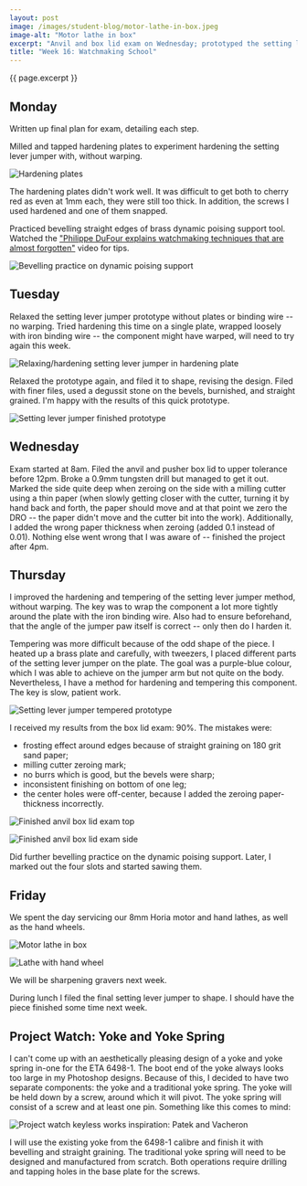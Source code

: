 ```yaml
---
layout: post
image: /images/student-blog/motor-lathe-in-box.jpeg
image-alt: "Motor lathe in box"
excerpt: "Anvil and box lid exam on Wednesday; prototyped the setting lever jumper for my project watch; worked on the dynamic poising support tool; serviced the 8mm Horia motor and hand lathe, along with the hand wheel. Project watch redesign notes for yoke and yoke spring."
title: "Week 16: Watchmaking School"
---
```


{{ page.excerpt }}

## Monday
Written up final plan for exam, detailing each step.

Milled and tapped hardening plates to experiment hardening the setting lever jumper with, without warping.

![Hardening plates](/images/student-blog/hardening-plates.jpeg)

The hardening plates didn't work well. It was difficult to get both to cherry red as even at 1mm each, they were still too thick. In addition, the screws I used hardened and one of them snapped.

Practiced bevelling straight edges of brass dynamic poising support tool. Watched the ["Philippe DuFour explains watchmaking techniques that are almost forgotten"](https://www.youtube.com/watch?v=sZqNrGDk3q8) video for tips.

![Bevelling practice on dynamic poising support](/images/student-blog/bevelling-practice-on-dynamic-poising-support.jpeg)

## Tuesday
Relaxed the setting lever jumper prototype without plates or binding wire -- no warping. Tried hardening this time on a single plate, wrapped loosely with iron binding wire -- the component might have warped, will need to try again this week.

![Relaxing/hardening setting lever jumper in hardening plate](/images/student-blog/relaxing-setting-lever-jumper-in-hardening-plate.jpeg)

Relaxed the prototype again, and filed it to shape, revising the design. Filed with finer files, used a degussit stone on the bevels, burnished, and straight grained. I'm happy with the results of this quick prototype.

![Setting lever jumper finished prototype](/images/student-blog/setting-lever-jumper-finished-prototype.jpeg)

## Wednesday
Exam started at 8am. Filed the anvil and pusher box lid to upper tolerance before 12pm. Broke a 0.9mm tungsten drill but managed to get it out. Marked the side quite deep when zeroing on the side with a milling cutter using a thin paper (when slowly getting closer with the cutter, turning it by hand back and forth, the paper should move and at that point we zero the DRO -- the paper didn't move and the cutter bit into the work). Additionally, I added the wrong paper thickness when zeroing (added 0.1 instead of 0.01). Nothing else went wrong that I was aware of -- finished the project after 4pm.

## Thursday
I improved the hardening and tempering of the setting lever jumper method, without warping. The key was to wrap the component a lot more tightly around the plate with the iron binding wire. Also had to ensure beforehand, that the angle of the jumper paw itself is correct -- only then do I harden it.

Tempering was more difficult because of the odd shape of the piece. I heated up a brass plate and carefully, with tweezers, I placed different parts of the setting lever jumper on the plate. The goal was a purple-blue colour, which I was able to achieve on the jumper arm but not quite on the body. Nevertheless, I have a method for hardening and tempering this component. The key is slow, patient work.

![Setting lever jumper tempered prototype](/images/student-blog/setting-lever-jumper-tempered-prototype.jpeg)

I received my results from the box lid exam: 90%. The mistakes were:
 - frosting effect around edges because of straight graining on 180 grit sand paper;
 - milling cutter zeroing mark;
 - no burrs which is good, but the bevels were sharp;
 - inconsistent finishing on bottom of one leg;
 - the center holes were off-center, because I added the zeroing paper-thickness incorrectly.

![Finished anvil box lid exam top](/images/student-blog/finished-anvil-box-lid-exam-top.jpeg)

![Finished anvil box lid exam side](/images/student-blog/finished-anvil-box-lid-exam-side.jpeg)

Did further bevelling practice on the dynamic poising support. Later, I marked out the four slots and started sawing them.

## Friday
We spent the day servicing our 8mm Horia motor and hand lathes, as well as the hand wheels.

![Motor lathe in box](/images/student-blog/motor-lathe-in-box.jpeg)

![Lathe with hand wheel](/images/student-blog/lathe-with-hand-wheel.jpeg)

We will be sharpening gravers next week.

During lunch I filed the final setting lever jumper to shape. I should have the piece finished some time next week.

## Project Watch: Yoke and Yoke Spring
I can't come up with an aesthetically pleasing design of a yoke and yoke spring in-one for the ETA 6498-1. The boot end of the yoke always looks too large in my Photoshop designs. Because of this, I decided to have two separate components: the yoke and a traditional yoke spring. The yoke will be held down by a screw, around which it will pivot. The yoke spring will consist of a screw and at least one pin. Something like this comes to mind:

![Project watch keyless works inspiration: Patek and Vacheron](/images/student-blog/project-watch-keyless-works-inspo-patek-vacheron.jpg)


I will use the existing yoke from the 6498-1 calibre and finish it with bevelling and straight graining. The traditional yoke spring will need to be designed and manufactured from scratch. Both operations require drilling and tapping holes in the base plate for the screws.


